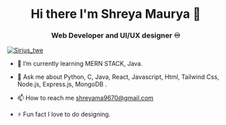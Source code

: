 ### <h1 align='center'>Hi there I'm Shreya Maurya 👋</h1>
<h3 align="center"> Web Developer and UI/UX designer ♾️</h3>

<p align="left"> <a href="https://twitter.com/Sirius_twe" target="blank"><img src="https://img.shields.io/twitter/follow/Sirius_twe?logo=twitter&style=for-the-badge" alt="Sirius_twe"  /></a> </p>

<!-- - 🔭 I’m currently working on [Tryeno Software]-->
<!--(https://github.com/CanisCoder/All-In-One-Application-) -->


- 🌱 I’m currently learning MERN STACK, Java.
<!--- 👯 I’m looking to collaborate on ...
- 🤔 I’m looking for help with ...-->
- 💬 Ask me about  Python, C, Java, React, Javascript, Html, Tailwind Css, Node.js, Express.js, MongoDB .

- 📫 How to reach me shreyama9670@gmail.com
<!--- 😄 Pronouns: ... -->
- ⚡ Fun fact I love to do designing.
